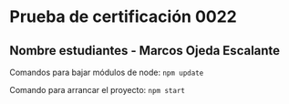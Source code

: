 # Prueba de certificación 0022

## Nombre estudiantes - Marcos Ojeda Escalante

Comandos para bajar módulos de node:
``` npm update ```

Comando para arrancar el proyecto:
``` npm start ```
